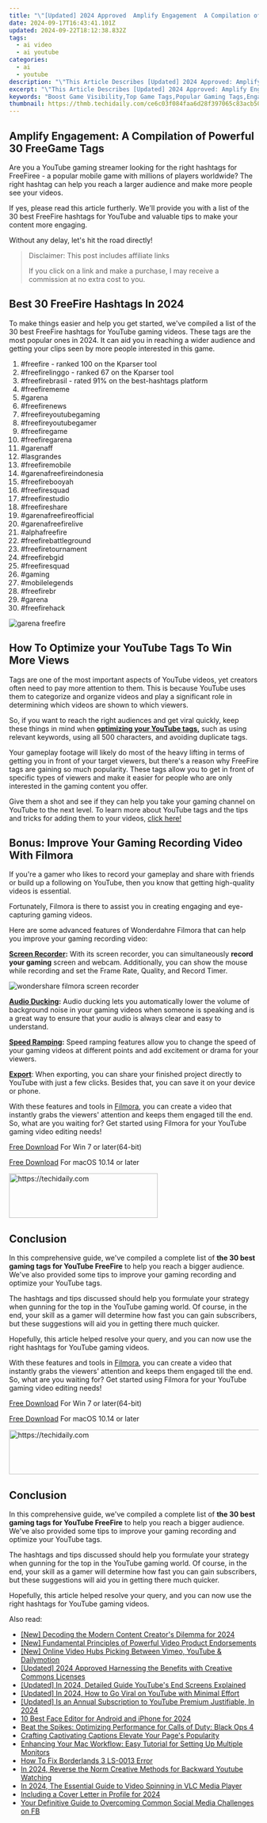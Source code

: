 ```yaml
---
title: "\"[Updated] 2024 Approved  Amplify Engagement  A Compilation of Powerful 30 FreeGame Tags\""
date: 2024-09-17T16:43:41.101Z
updated: 2024-09-22T18:12:38.832Z
tags:
  - ai video
  - ai youtube
categories:
  - ai
  - youtube
description: "\"This Article Describes [Updated] 2024 Approved: Amplify Engagement: A Compilation of Powerful 30 FreeGame Tags\""
excerpt: "\"This Article Describes [Updated] 2024 Approved: Amplify Engagement: A Compilation of Powerful 30 FreeGame Tags\""
keywords: "Boost Game Visibility,Top Game Tags,Popular Gaming Tags,Engaging Game Keywords,Free Game SEO Tags,Effective Game Tags,Increase Gaming Traffic"
thumbnail: https://thmb.techidaily.com/ce6c03f084faa6d28f397065c83acb50be7be1ae3bde8fc728fb219e33b59c83.jpeg
---
```


## Amplify Engagement: A Compilation of Powerful 30 FreeGame Tags

Are you a YouTube gaming streamer looking for the right hashtags for FreeFiree - a popular mobile game with millions of players worldwide? The right hashtag can help you reach a larger audience and make more people see your videos.

If yes, please read this article furtherly. We'll provide you with a list of the 30 best FreeFire hashtags for YouTube and valuable tips to make your content more engaging.

Without any delay, let's hit the road directly!

>  Disclaimer: This post includes affiliate links
>
>  If you click on a link and make a purchase, I may receive a commission at no extra cost to you.
>

## Best 30 FreeFire Hashtags In 2024

To make things easier and help you get started, we've compiled a list of the 30 best FreeFire hashtags for YouTube gaming videos. These tags are the most popular ones in 2024\. It can aid you in reaching a wider audience and getting your clips seen by more people interested in this game.

1. #freefire - ranked 100 on the Kparser tool
2. #freefirelinggo - ranked 67 on the Kparser tool
3. #freefirebrasil - rated 91% on the best-hashtags platform
4. #freefirememe
5. #garena
6. #freefirenews
7. #freefireyoutubegaming
8. #freefireyoutubegamer
9. #freefiregame
10. #freefiregarena
11. #garenaff
12. #lasgrandes
13. #freefiremobile
14. #garenafreefireindonesia
15. #freefirebooyah
16. #freefiresquad
17. #freefirestudio
18. #freefireshare
19. #garenafreefireofficial
20. #garenafreefirelive
21. #alphafreefire
22. #freefirebattleground
23. #freefiretournament
24. #freefirebgid
25. #freefiresquad
26. #gaming
27. #mobilelegends
28. #freefirebr
29. #garena
30. #freefirehack

![garena freefire](https://images.wondershare.com/filmora/article-images/2023/03/garena-freefire.png)

## How To Optimize your YouTube Tags To Win More Views

Tags are one of the most important aspects of YouTube videos, yet creators often need to pay more attention to them. This is because YouTube uses them to categorize and organize videos and play a significant role in determining which videos are shown to which viewers.

So, if you want to reach the right audiences and get viral quickly, keep these things in mind when [**optimizing your YouTube tags,**](https://tools.techidaily.com/wondershare/filmora/download/) such as using relevant keywords, using all 500 characters, and avoiding duplicate tags.

Your gameplay footage will likely do most of the heavy lifting in terms of getting you in front of your target viewers, but there's a reason why FreeFire tags are gaining so much popularity. These tags allow you to get in front of specific types of viewers and make it easier for people who are only interested in the gaming content you offer.

Give them a shot and see if they can help you take your gaming channel on YouTube to the next level. To learn more about YouTube tags and the tips and tricks for adding them to your videos, [click here!](https://tools.techidaily.com/wondershare/filmora/download/)

## Bonus: Improve Your Gaming Recording Video With Filmora

If you're a gamer who likes to record your gameplay and share with friends or build up a following on YouTube, then you know that getting high-quality videos is essential.

Fortunately, Filmora is there to assist you in creating engaging and eye-capturing gaming videos.

Here are some advanced features of Wonderdahre Filmora that can help you improve your gaming recording video:

[**Screen Recorder**](https://tools.techidaily.com/wondershare/filmora/download/)**:** With its screen recorder, you can simultaneously **record your gaming** screen and webcam. Additionally, you can show the mouse while recording and set the Frame Rate, Quality, and Record Timer.

![wondershare filmora screen recorder](https://images.wondershare.com/filmora/guide/recording-05.png)

[**Audio Ducking**](https://tools.techidaily.com/wondershare/filmora/download/)**:** Audio ducking lets you automatically lower the volume of background noise in your gaming videos when someone is speaking and is a great way to ensure that your audio is always clear and easy to understand.

[**Speed Ramping**](https://tools.techidaily.com/wondershare/filmora/download/)**:** Speed ramping features allow you to change the speed of your gaming videos at different points and add excitement or drama for your viewers.

[**Export**](https://tools.techidaily.com/wondershare/filmora/download/): When exporting, you can share your finished project directly to YouTube with just a few clicks. Besides that, you can save it on your device or phone.

With these features and tools in [Filmora](https://tools.techidaily.com/wondershare/filmora/download/), you can create a video that instantly grabs the viewers' attention and keeps them engaged till the end.  
So, what are you waiting for? Get started using Filmora for your YouTube gaming video editing needs!

[Free Download](https://tools.techidaily.com/wondershare/filmora/download/) For Win 7 or later(64-bit)

[Free Download](https://tools.techidaily.com/wondershare/filmora/download/) For macOS 10.14 or later

<!-- affiliate ads begin -->
<a href="https://aligracehair.sjv.io/c/5597632/1938716/19272" target="_top" id="1938716">
  <img src="//a.impactradius-go.com/display-ad/19272-1938716" border="0" alt="https://techidaily.com" width="300" height="90"/>
</a>
<img height="0" width="0" src="https://aligracehair.sjv.io/i/5597632/1938716/19272" style="position:absolute;visibility:hidden;" border="0" />
<!-- affiliate ads end -->

## Conclusion

In this comprehensive guide, we've compiled a complete list of **the 30 best gaming tags for YouTube FreeFire** to help you reach a bigger audience. We've also provided some tips to improve your gaming recording and optimize your YouTube tags.

The hashtags and tips discussed should help you formulate your strategy when gunning for the top in the YouTube gaming world. Of course, in the end, your skill as a gamer will determine how fast you can gain subscribers, but these suggestions will aid you in getting there much quicker.

Hopefully, this article helped resolve your query, and you can now use the right hashtags for YouTube gaming videos.

With these features and tools in [Filmora](https://tools.techidaily.com/wondershare/filmora/download/), you can create a video that instantly grabs the viewers' attention and keeps them engaged till the end.  
So, what are you waiting for? Get started using Filmora for your YouTube gaming video editing needs!

[Free Download](https://tools.techidaily.com/wondershare/filmora/download/) For Win 7 or later(64-bit)

[Free Download](https://tools.techidaily.com/wondershare/filmora/download/) For macOS 10.14 or later

<!-- affiliate ads begin -->
<a href="https://appsumo.8odi.net/c/5597632/2049364/7443" target="_top" id="2049364">
  <img src="//a.impactradius-go.com/display-ad/7443-2049364" border="0" alt="https://techidaily.com" width="728" height="90"/>
</a>
<img height="0" width="0" src="https://appsumo.8odi.net/i/5597632/2049364/7443" style="position:absolute;visibility:hidden;" border="0" />
<!-- affiliate ads end -->

## Conclusion

In this comprehensive guide, we've compiled a complete list of **the 30 best gaming tags for YouTube FreeFire** to help you reach a bigger audience. We've also provided some tips to improve your gaming recording and optimize your YouTube tags.

The hashtags and tips discussed should help you formulate your strategy when gunning for the top in the YouTube gaming world. Of course, in the end, your skill as a gamer will determine how fast you can gain subscribers, but these suggestions will aid you in getting there much quicker.

Hopefully, this article helped resolve your query, and you can now use the right hashtags for YouTube gaming videos.

<ins class="adsbygoogle"
     style="display:block"
     data-ad-format="autorelaxed"
     data-ad-client="ca-pub-7571918770474297"
     data-ad-slot="1223367746"></ins>

<ins class="adsbygoogle"
     style="display:block"
     data-ad-format="autorelaxed"
     data-ad-client="ca-pub-7571918770474297"
     data-ad-slot="1223367746"></ins>

<ins class="adsbygoogle"
     style="display:block"
     data-ad-client="ca-pub-7571918770474297"
     data-ad-slot="8358498916"
     data-ad-format="auto"
     data-full-width-responsive="true"></ins>

<span class="atpl-alsoreadstyle">Also read:</span>
<div><ul>
<li><a href="https://youtube-lab.techidaily.com/ecoding-the-modern-content-creators-dilemma-for-2024/"><u>[New] Decoding the Modern Content Creator's Dilemma for 2024</u></a></li>
<li><a href="https://some-knowledge.techidaily.com/new-fundamental-principles-of-powerful-video-product-endorsements/"><u>[New] Fundamental Principles of Powerful Video Product Endorsements</u></a></li>
<li><a href="https://youtube-lab.techidaily.com/nline-video-hubs-picking-between-vimeo-youtube-and-dailymotion/"><u>[New] Online Video Hubs Picking Between Vimeo, YouTube & Dailymotion</u></a></li>
<li><a href="https://youtube-lab.techidaily.com/ed-2024-approved-harnessing-the-benefits-with-creative-commons-licenses/"><u>[Updated] 2024 Approved Harnessing the Benefits with Creative Commons Licenses</u></a></li>
<li><a href="https://youtube-lab.techidaily.com/ed-in-2024-detailed-guide-youtubes-end-screens-explained/"><u>[Updated] In 2024, Detailed Guide YouTube's End Screens Explained</u></a></li>
<li><a href="https://youtube-lab.techidaily.com/ed-in-2024-how-to-go-viral-on-youtube-with-minimal-effort/"><u>[Updated] In 2024, How to Go Viral on YouTube with Minimal Effort</u></a></li>
<li><a href="https://youtube-lab.techidaily.com/ed-is-an-annual-subscription-to-youtube-premium-justifiable-in-2024/"><u>[Updated] Is an Annual Subscription to YouTube Premium Justifiable, In 2024</u></a></li>
<li><a href="https://some-techniques.techidaily.com/10-best-face-editor-for-android-and-iphone-for-2024/"><u>10 Best Face Editor for Android and iPhone for 2024</u></a></li>
<li><a href="https://win-blog.techidaily.com/beat-the-spikes-optimizing-performance-for-calls-of-duty-black-ops-4/"><u>Beat the Spikes: Optimizing Performance for Calls of Duty: Black Ops 4</u></a></li>
<li><a href="https://facebook-clips.techidaily.com/crafting-captivating-captions-elevate-your-pages-popularity/"><u>Crafting Captivating Captions Elevate Your Page's Popularity</u></a></li>
<li><a href="https://technical-tips.techidaily.com/enhancing-your-mac-workflow-easy-tutorial-for-setting-up-multiple-monitors/"><u>Enhancing Your Mac Workflow: Easy Tutorial for Setting Up Multiple Monitors</u></a></li>
<li><a href="https://win-able.techidaily.com/how-to-fix-borderlands-3-ls-0013-error/"><u>How To Fix Borderlands 3 LS-0013 Error</u></a></li>
<li><a href="https://youtube-lab.techidaily.com/24-reverse-the-norm-creative-methods-for-backward-youtube-watching/"><u>In 2024, Reverse the Norm Creative Methods for Backward Youtube Watching</u></a></li>
<li><a href="https://visual-screen-recording.techidaily.com/in-2024-the-essential-guide-to-video-spinning-in-vlc-media-player/"><u>In 2024, The Essential Guide to Video Spinning in VLC Media Player</u></a></li>
<li><a href="https://some-knowledge.techidaily.com/including-a-cover-letter-in-profile-for-2024/"><u>Including a Cover Letter in Profile for 2024</u></a></li>
<li><a href="https://facebook.techidaily.com/your-definitive-guide-to-overcoming-common-social-media-challenges-on-fb/"><u>Your Definitive Guide to Overcoming Common Social Media Challenges on FB</u></a></li>
</ul></div>

